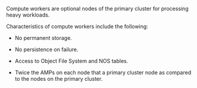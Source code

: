 Compute workers are optional nodes of the primary cluster for processing heavy workloads.

Characteristics of compute workers include the following:

-   No permanent storage.


-   No persistence on failure.


-   Access to Object File System and NOS tables.


-   Twice the AMPs on each node that a primary cluster node as compared to the nodes on the primary cluster.


